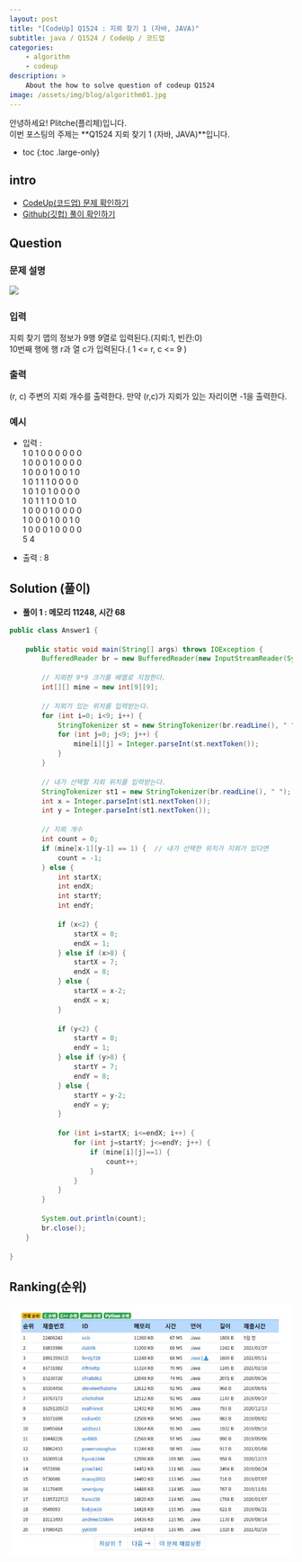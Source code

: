 ```yaml
---
layout: post
title: "[CodeUp] Q1524 : 지뢰 찾기 1 (자바, JAVA)"
subtitle: java / Q1524 / CodeUp / 코드업
categories:
    - algorithm
    - codeup
description: >
    About the how to solve question of codeup Q1524
image: /assets/img/blog/algorithm01.jpg
---
```


안녕하세요! Plitche(플리체)입니다.  
이번 포스팅의 주제는 **Q1524 지뢰 찾기 1 (자바, JAVA)**입니다.

* toc
{:toc .large-only}

## intro
* [CodeUp(코드업) 문제 확인하기](https://codeup.kr/problem.php?id=1524)  
* [Github(깃헙) 풀이 확인하기](https://github.com/plitche/CodeUp_Solution/tree/master/Q1501~Q1600/Q1524)  

## Question
### 문제 설명
![](/assets/post/codeup/Q1501~Q1599/20211119_01/01.JPG)  

### 입력
지뢰 찾기 맵의 정보가 9행 9열로 입력된다.(지뢰:1, 빈칸:0)  
10번째 행에 행 r과 열 c가 입력된다.( 1 <= r, c <= 9 )  

### 출력
(r, c) 주변의 지뢰 개수를 출력한다. 만약 (r,c)가 지뢰가 있는 자리이면 -1을 출력한다.  

### 예시
* 입력 :  
1 0 1 0 0 0 0 0 0  
1 0 0 0 1 0 0 0 0  
1 0 0 0 1 0 0 1 0  
1 0 1 1 1 0 0 0 0  
1 0 1 0 1 0 0 0 0  
1 0 1 1 1 0 0 1 0  
1 0 0 0 1 0 0 0 0  
1 0 0 0 1 0 0 1 0  
1 0 0 0 1 0 0 0 0  
5 4  
  
* 출력 : 8  

## Solution (풀이)
* **풀이 1 : 메모리 11248, 시간 68**  

```java
public class Answer1 {

	public static void main(String[] args) throws IOException {
        BufferedReader br = new BufferedReader(new InputStreamReader(System.in));
        
        // 지뢰판 9*9 크기를 배열로 지정한다.
        int[][] mine = new int[9][9];
        
        // 지뢰가 있는 위치를 입력받는다.
        for (int i=0; i<9; i++) {
        	StringTokenizer st = new StringTokenizer(br.readLine(), " ");
        	for (int j=0; j<9; j++) {
        		mine[i][j] = Integer.parseInt(st.nextToken());
        	}
        }
        
        // 내가 선택할 지뢰 위치를 입력받는다.
        StringTokenizer st1 = new StringTokenizer(br.readLine(), " ");
        int x = Integer.parseInt(st1.nextToken());
        int y = Integer.parseInt(st1.nextToken());
        
        // 지뢰 개수
        int count = 0;
        if (mine[x-1][y-1] == 1) {	// 내가 선택한 위치가 지뢰가 있다면
        	count = -1;
        } else {
        	int startX;
        	int endX;
        	int startY;
        	int endY;
        	
        	if (x<2) {
        		startX = 0;
        		endX = 1;
        	} else if (x>8) {
        		startX = 7;
        		endX = 8;
        	} else {
        		startX = x-2;
        		endX = x;
        	}
        	
        	if (y<2) {
        		startY = 0;
        		endY = 1;
        	} else if (y>8) {
        		startY = 7;
        		endY = 8;
        	} else {
        		startY = y-2;
        		endY = y;
        	}
        	
        	for (int i=startX; i<=endX; i++) {
        		for (int j=startY; j<=endY; j++) {
        			if (mine[i][j]==1) {
        				count++;
        			}
        		}
        	}
        }
        
        System.out.println(count);
        br.close();
    }
    
}
```  

## Ranking(순위)
![](/assets/post/codeup/Q1500~Q1599/20211119_01/03.JPG)  